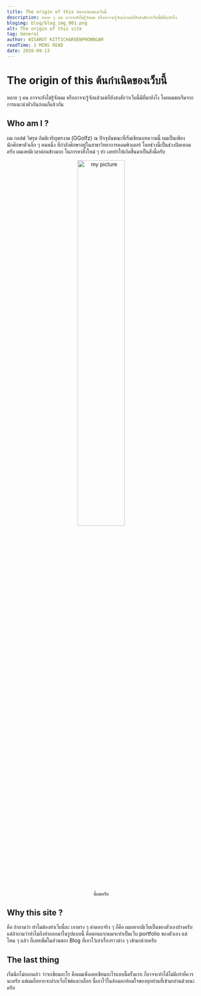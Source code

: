 ```yaml
---
title: The origin of this ต้นกำเนิดของเว็บนี้
description: หลาย ๆ คน อาจจะยังไม่รู้จักผม หรืออาจจะรู้จักแล้วแต่ก็ยังสงสัยว่าเว็บนี้มีที่มายังไง
blogimg: blog/blog_img_001.png
alt: The origin of this site
tag: General
author: WISARUT KITTICHAROENPHONNGAM
readTime: 2 MINS READ
date: 2020-09-13
---
```

# The origin of this ต้นกำเนิดของเว็บนี้

หลาย ๆ คน อาจจะยังไม่รู้จักผม หรืออาจจะรู้จักแล้วแต่ก็ยังสงสัยว่าเว็บนี้มีที่มายังไง โดยผมขอเริ่มจากการแนะนำตัวกันก่อนก็แล้วกัน

## Who am I ? 

ผม กอล์ฟ วิศรุต กิตติเจริญพรงาม (GGolfz) ณ ปัจจุบันขณะที่เริ่มเขียนบทความนี้ ผมเป็นเพียงนักศึกษาตัวเล็ก ๆ คนหนึ่ง
ที่กำลังศึกษาอยู่ในสาขาวิทยาการคอมพิวเตอร์ โดยช่วงนี้เป็นช่วงปิดเทอมครับ
ผมเลยมีเวลาค่อนข้างมาก ในการหาสิ่งใหม่ ๆ ทำ เลยทำให้เกิดขึ้นมาเป็นสิ่งนี้ครับ

<p style="text-align:center;margin-top:2%"><img src="/portfolio/profile.jpg" alt="my picture" width="50%" /> <br/> <span style="font-size:0.9em">นี่ผมครับ</span> </p>


## Why this site ? 

คือ ถ้าถามว่า ทำไมต้องทำเว็บนี้ละ เอาตรง ๆ คำตอบจริง ๆ ก็คือ ผมอยากมีเว็บเป็นของตัวเองบ้างครับ แต่ถ้าถามว่าทำไมถึงทำออกมาในรูปแบบนี้ คือตอนแรกผมจะทำเป็นเว็บ portfolio ของตัวเอง แต่ไหน ๆ แล้ว ก็เลยเพิ่มในส่วนของ Blog ที่เอาไว้เล่าเรื่องราวต่าง ๆ เข้ามาด้วยครับ 

## The last thing

เริ่มนึกไม่ออกแล้ว ว่าจะเขียนอะไร คือผมเพิ่งเคยเขียนอะไรแบบนี้ครั้งแรก ก็อาจจะทำได้ไม่ดีเท่าที่ควรนะครับ แต่ผมก็อยากจะฝากเว็บไซต์และบล็อก นี้เอาไว้ในอ้อมอกอ้อมใจของทุกท่านที่เข้ามาอ่านด้วยนะครับ
